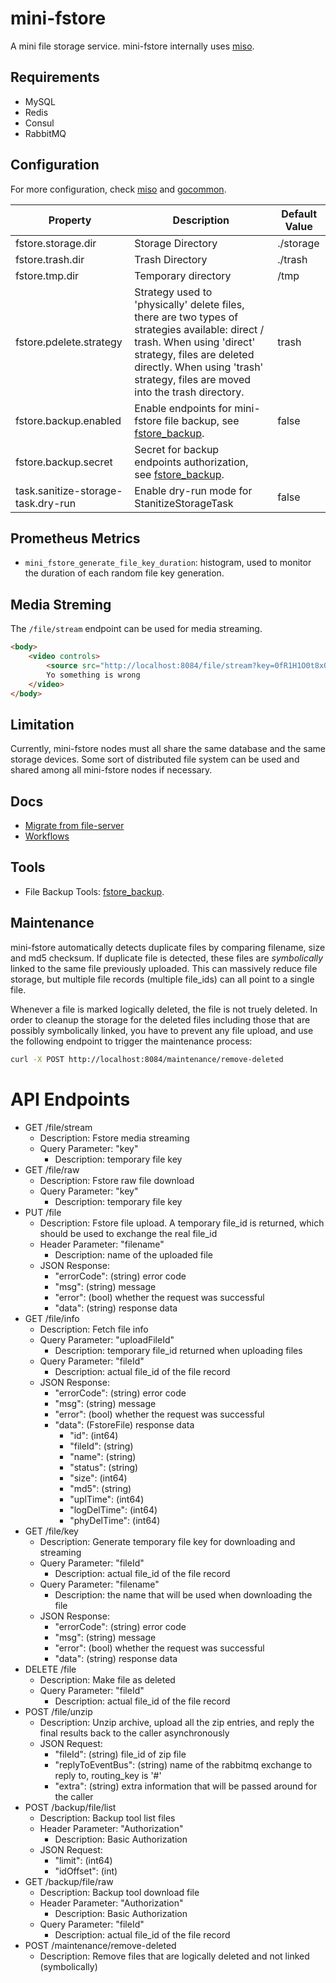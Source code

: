 # mini-fstore

A mini file storage service. mini-fstore internally uses [miso](https://github.com/curtisnewbie/miso).

## Requirements

- MySQL
- Redis
- Consul
- RabbitMQ

## Configuration

For more configuration, check [miso](https://github.com/curtisnewbie/miso) and [gocommon](https://github.com/CurtisNewbie/gocommon).

| Property                           | Description                                                                                                                                                                                                                               | Default Value |
|------------------------------------|-------------------------------------------------------------------------------------------------------------------------------------------------------------------------------------------------------------------------------------------|---------------|
| fstore.storage.dir                 | Storage Directory                                                                                                                                                                                                                         | ./storage     |
| fstore.trash.dir                   | Trash Directory                                                                                                                                                                                                                           | ./trash       |
| fstore.tmp.dir                     | Temporary directory                                                                                                                                                                                                                       | /tmp          |
| fstore.pdelete.strategy            | Strategy used to 'physically' delete files, there are two types of strategies available: direct / trash. When using 'direct' strategy, files are deleted directly. When using 'trash' strategy, files are moved into the trash directory. | trash         |
| fstore.backup.enabled              | Enable endpoints for mini-fstore file backup, see [fstore_backup](https://github.com/curtisnewbie/fstore_backup).                                                                                                                         | false         |
| fstore.backup.secret               | Secret for backup endpoints authorization, see [fstore_backup](https://github.com/curtisnewbie/fstore_backup).                                                                                                                            |               |
| task.sanitize-storage-task.dry-run | Enable dry-run mode for StanitizeStorageTask                                                                                                                                                                                              | false         |

## Prometheus Metrics

- `mini_fstore_generate_file_key_duration`: histogram, used to monitor the duration of each random file key generation.

## Media Streming

The `/file/stream` endpoint can be used for media streaming.

```html
<body>
    <video controls>
        <source src="http://localhost:8084/file/stream?key=0fR1H1O0t8xQZjPzbGz4lRx%2FbPacIg" type="video/mp4">
        Yo something is wrong
    </video>
</body>
```

## Limitation

Currently, mini-fstore nodes must all share the same database and the same storage devices. Some sort of distributed file system can be used and shared among all mini-fstore nodes if necessary. 

## Docs

- [Migrate from file-server](./doc/file_server_migration.md)
- [Workflows](./doc/workflow.md)

## Tools

- File Backup Tools: [fstore_backup](https://github.com/CurtisNewbie/fstore_backup).

## Maintenance

mini-fstore automatically detects duplicate files by comparing filename, size and md5 checksum. If duplicate file is detected, these files are *symbolically* linked to the same file previously uploaded. This can massively reduce file storage, but multiple file records (multiple file_ids) can all point to a single file. 

Whenever a file is marked logically deleted, the file is not truely deleted. In order to cleanup the storage for the deleted files including those that are possibly symbolically linked, you have to prevent any file upload, and use the following endpoint to trigger the maintenance process:

```sh
curl -X POST http://localhost:8084/maintenance/remove-deleted
```

# API Endpoints

- GET /file/stream
  - Description: Fstore media streaming
  - Query Parameter: "key"
    - Description: temporary file key
- GET /file/raw
  - Description: Fstore raw file download
  - Query Parameter: "key"
    - Description: temporary file key
- PUT /file
  - Description: Fstore file upload. A temporary file_id is returned, which should be used to exchange the real file_id
  - Header Parameter: "filename"
    - Description: name of the uploaded file
  - JSON Response:
    - "errorCode": (string) error code
    - "msg": (string) message
    - "error": (bool) whether the request was successful
    - "data": (string) response data
- GET /file/info
  - Description: Fetch file info
  - Query Parameter: "uploadFileId"
    - Description: temporary file_id returned when uploading files
  - Query Parameter: "fileId"
    - Description: actual file_id of the file record
  - JSON Response:
    - "errorCode": (string) error code
    - "msg": (string) message
    - "error": (bool) whether the request was successful
    - "data": (FstoreFile) response data
      - "id": (int64)
      - "fileId": (string)
      - "name": (string)
      - "status": (string)
      - "size": (int64)
      - "md5": (string)
      - "uplTime": (int64)
      - "logDelTime": (int64)
      - "phyDelTime": (int64)
- GET /file/key
  - Description: Generate temporary file key for downloading and streaming
  - Query Parameter: "fileId"
    - Description: actual file_id of the file record
  - Query Parameter: "filename"
    - Description: the name that will be used when downloading the file
  - JSON Response:
    - "errorCode": (string) error code
    - "msg": (string) message
    - "error": (bool) whether the request was successful
    - "data": (string) response data
- DELETE /file
  - Description: Make file as deleted
  - Query Parameter: "fileId"
    - Description: actual file_id of the file record
- POST /file/unzip
  - Description: Unzip archive, upload all the zip entries, and reply the final results back to the caller asynchronously
  - JSON Request:
    - "fileId": (string) file_id of zip file
    - "replyToEventBus": (string) name of the rabbitmq exchange to reply to, routing_key is '#'
    - "extra": (string) extra information that will be passed around for the caller
- POST /backup/file/list
  - Description: Backup tool list files
  - Header Parameter: "Authorization"
    - Description: Basic Authorization
  - JSON Request:
    - "limit": (int64)
    - "idOffset": (int)
- GET /backup/file/raw
  - Description: Backup tool download file
  - Header Parameter: "Authorization"
    - Description: Basic Authorization
  - Query Parameter: "fileId"
    - Description: actual file_id of the file record
- POST /maintenance/remove-deleted
  - Description: Remove files that are logically deleted and not linked (symbolically)